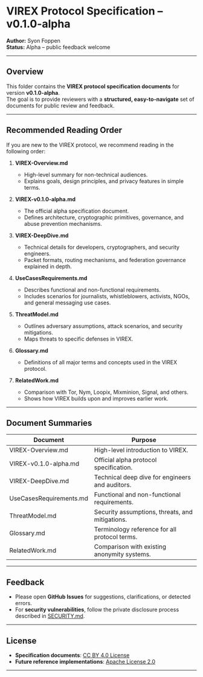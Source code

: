 # VIREX Protocol Specification – v0.1.0-alpha  

**Author:** Syon Foppen  
**Status:** Alpha – public feedback welcome  

---

## Overview  

This folder contains the **VIREX protocol specification documents** for version **v0.1.0-alpha**.  
The goal is to provide reviewers with a **structured, easy-to-navigate** set of documents for public review and feedback.  

---

## Recommended Reading Order  

If you are new to the VIREX protocol, we recommend reading in the following order:  

1. **VIREX-Overview.md**  
   - High-level summary for non-technical audiences.  
   - Explains goals, design principles, and privacy features in simple terms.  

2. **VIREX-v0.1.0-alpha.md**  
   - The official alpha specification document.  
   - Defines architecture, cryptographic primitives, governance, and abuse prevention mechanisms.  

3. **VIREX-DeepDive.md**  
   - Technical details for developers, cryptographers, and security engineers.  
   - Packet formats, routing mechanisms, and federation governance explained in depth.  

4. **UseCasesRequirements.md**  
   - Describes functional and non-functional requirements.  
   - Includes scenarios for journalists, whistleblowers, activists, NGOs, and general messaging use cases.  

5. **ThreatModel.md**  
   - Outlines adversary assumptions, attack scenarios, and security mitigations.  
   - Maps threats to specific defenses in VIREX.  

6. **Glossary.md**  
   - Definitions of all major terms and concepts used in the VIREX protocol.  

7. **RelatedWork.md**  
   - Comparison with Tor, Nym, Loopix, Mixminion, Signal, and others.  
   - Shows how VIREX builds upon and improves earlier work.  

---

## Document Summaries  

| Document                  | Purpose                                        |
|---------------------------|------------------------------------------------|
| VIREX-Overview.md          | High-level introduction to VIREX.              |
| VIREX-v0.1.0-alpha.md      | Official alpha protocol specification.         |
| VIREX-DeepDive.md          | Technical deep dive for engineers and auditors. |
| UseCasesRequirements.md    | Functional and non-functional requirements.    |
| ThreatModel.md             | Security assumptions, threats, and mitigations. |
| Glossary.md                | Terminology reference for all protocol terms.  |
| RelatedWork.md             | Comparison with existing anonymity systems.    |

---

## Feedback  

- Please open **GitHub Issues** for suggestions, clarifications, or detected errors.  
- For **security vulnerabilities**, follow the private disclosure process described in [SECURITY.md](../SECURITY.md).  

---

## License  

- **Specification documents**: [CC BY 4.0 License](../LICENSE-SPEC)  
- **Future reference implementations**: [Apache License 2.0](../LICENSE-CODE)  

---
